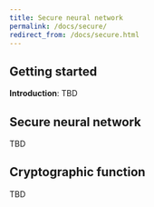 ```yaml
---
title: Secure neural network
permalink: /docs/secure/
redirect_from: /docs/secure.html
---
```


## Getting started

**Introduction**:  TBD

## Secure neural network

TBD

## Cryptographic function

TBD
